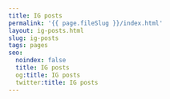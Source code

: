 ```yaml
---
title: IG posts
permalink: '{{ page.fileSlug }}/index.html'
layout: ig-posts.html
slug: ig-posts
tags: pages
seo:
  noindex: false
  title: IG posts
  og:title: IG posts
  twitter:title: IG posts
---
```



